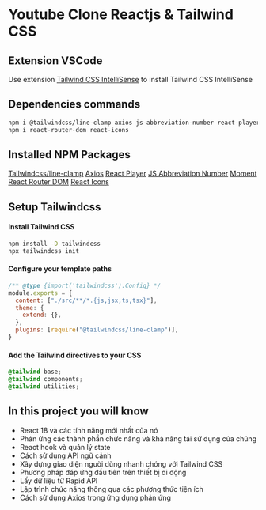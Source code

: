 # Youtube Clone Reactjs & Tailwind CSS 

## Extension VSCode

Use extension [Tailwind CSS IntelliSense](https://marketplace.visualstudio.com/items?itemName=bradlc.vscode-tailwindcss) to install Tailwind CSS IntelliSense

## Dependencies commands

```bash
npm i @tailwindcss/line-clamp axios js-abbreviation-number react-player moment
npm i react-router-dom react-icons
```

## Installed NPM Packages

[Tailwindcss/line-clamp](https://www.npmjs.com/package/@tailwindcss/line-clamp)
[Axios](https://www.npmjs.com/package/axios-react)
[React Player](https://www.npmjs.com/package/react-player)
[JS Abbreviation Number](https://www.npmjs.com/package/js-abbreviation-number)
[Moment](https://www.npmjs.com/package/moment)
[React Router DOM](https://www.npmjs.com/package/react-router-dom)
[React Icons](https://www.npmjs.com/package/react-icons)

## Setup Tailwindcss

#### Install Tailwind CSS

```bash
npm install -D tailwindcss
npx tailwindcss init
```

#### Configure your template paths

```js
/** @type {import('tailwindcss').Config} */
module.exports = {
  content: ["./src/**/*.{js,jsx,ts,tsx}"],
  theme: {
    extend: {},
  },
  plugins: [require("@tailwindcss/line-clamp")],
}
```

#### Add the Tailwind directives to your CSS

```css
@tailwind base;
@tailwind components;
@tailwind utilities;
```

## In this project you will know

- React 18 và các tính năng mới nhất của nó
- Phản ứng các thành phần chức năng và khả năng tái sử dụng của chúng
- React hook và quản lý state
- Cách sử dụng API ngữ cảnh
- Xây dựng giao diện người dùng nhanh chóng với Tailwind CSS
- Phương pháp đáp ứng đầu tiên trên thiết bị di động
- Lấy dữ liệu từ Rapid API
- Lập trình chức năng thông qua các phương thức tiện ích
- Cách sử dụng Axios trong ứng dụng phản ứng

